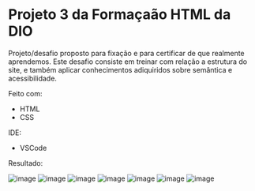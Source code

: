 # Projeto 3 da Formaçaão HTML da DIO

Projeto/desafio proposto para fixação e para certificar de que realmente aprendemos. Este desafio consiste em treinar com relação a estrutura do site, e também aplicar conhecimentos adiquiridos sobre semântica e acessibilidade.

Feito com:
 - HTML
 - CSS
 
 IDE:
  - VSCode

Resultado: 

![image](https://github.com/DMxta/Projeto3-Formacao-HTML/assets/136941005/64a558bc-21ac-4b64-9f94-cbf3253e62a9)
![image](https://github.com/DMxta/Projeto3-Formacao-HTML/assets/136941005/13380398-1948-423a-8b43-970e52d5b9ec)
![image](https://github.com/DMxta/Projeto3-Formacao-HTML/assets/136941005/b1f9a9cf-fb54-4cd3-b5f6-630b6b618e08)
![image](https://github.com/DMxta/Projeto3-Formacao-HTML/assets/136941005/9a053522-64d2-4ec6-a334-1cf172506858)
![image](https://github.com/DMxta/Projeto3-Formacao-HTML/assets/136941005/2c46a033-dde3-4f37-9d89-321661c09cdc)
![image](https://github.com/DMxta/Projeto3-Formacao-HTML/assets/136941005/44e3b745-953f-4aa3-ad41-3fb495c0a64a)
![image](https://github.com/DMxta/Projeto3-Formacao-HTML/assets/136941005/6add6dc4-08af-4163-81d5-e20ef62bd261)
